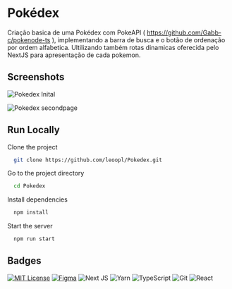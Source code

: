 
# Pokédex

Criação basica de uma Pokédex com PokeAPI ( https://github.com/Gabb-c/pokenode-ts ), implementando a barra de busca e o botão de ordenação por ordem alfabetica.
Ultilizando também rotas dinamicas oferecida pelo NextJS para apresentação de cada pokemon.


## Screenshots

![Pokedex Inital](https://i.imgur.com/yICMpK7.png)



![Pokedex secondpage](https://i.imgur.com/QjOGFrN.png)


## Run Locally

Clone the project

```bash
  git clone https://github.com/leoopl/Pokedex.git
```

Go to the project directory

```bash
  cd Pokedex
```

Install dependencies

```bash
  npm install
```

Start the server

```bash
  npm run start
```


## Badges

[![MIT License](https://img.shields.io/badge/License-MIT-green.svg)](https://choosealicense.com/licenses/mit/) 
[![Figma](https://img.shields.io/badge/figma-%23F24E1E.svg?style=for-the-badge&logo=figma&logoColor=white)](https://www.figma.com/file/hoqzhusmtEXffpMB5FhEh0/Pok%C3%A9dex-(Community)?node-id=0%3A1&t=TYM2OGwILnfWiDzW-0)
![Next JS](https://img.shields.io/badge/Next-black?style=for-the-badge&logo=next.js&logoColor=white)
![Yarn](https://img.shields.io/badge/yarn-%232C8EBB.svg?style=for-the-badge&logo=yarn&logoColor=white)
![TypeScript](https://img.shields.io/badge/TypeScript-007ACC?style=for-the-badge&logo=typescript&logoColor=white)
![Git](https://img.shields.io/badge/git-%23F05033.svg?style=for-the-badge&logo=git&logoColor=white)
![React](https://img.shields.io/badge/react-%2320232a.svg?style=for-the-badge&logo=react&logoColor=%2361DAFB)
